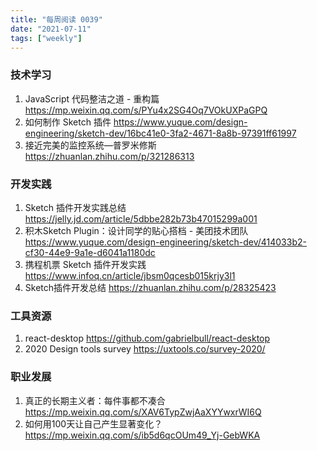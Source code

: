 ```yaml
---
title: "每周阅读 0039"
date: "2021-07-11"
tags: ["weekly"]
---
```


### 技术学习
1. JavaScript 代码整洁之道 - 重构篇 https://mp.weixin.qq.com/s/PYu4x2SG4Oq7VOkUXPaGPQ
2. 如何制作 Sketch 插件 https://www.yuque.com/design-engineering/sketch-dev/16bc41e0-3fa2-4671-8a8b-97391ff61997
3. 接近完美的监控系统—普罗米修斯 https://zhuanlan.zhihu.com/p/321286313

### 开发实践
1. Sketch 插件开发实践总结 https://jelly.jd.com/article/5dbbe282b73b47015299a001
2. 积木Sketch Plugin：设计同学的贴心搭档 - 美团技术团队 https://www.yuque.com/design-engineering/sketch-dev/414033b2-cf30-44e9-9a1e-d6041a1180dc
3. 携程机票 Sketch 插件开发实践 https://www.infoq.cn/article/jbsm0qcesb015krjy3l1
4. Sketch插件开发总结 https://zhuanlan.zhihu.com/p/28325423

### 工具资源
1. react-desktop https://github.com/gabrielbull/react-desktop
2. 2020 Design tools survey https://uxtools.co/survey-2020/

### 职业发展
1. 真正的长期主义者：每件事都不凑合 https://mp.weixin.qq.com/s/XAV6TypZwjAaXYYwxrWI6Q
2. 如何用100天让自己产生显著变化？ https://mp.weixin.qq.com/s/ib5d6qcOUm49_Yj-GebWKA
